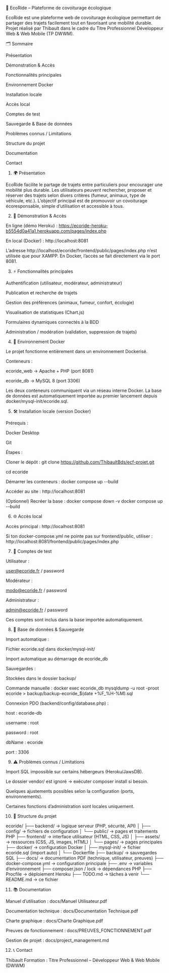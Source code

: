 🌿 EcoRide – Plateforme de covoiturage écologique

EcoRide est une plateforme web de covoiturage écologique permettant de partager des trajets facilement tout en favorisant une mobilité durable.
Projet réalisé par Thibault dans le cadre du Titre Professionnel Développeur Web & Web Mobile (TP DWWM).

🗂️ Sommaire

Présentation

Démonstration & Accès

Fonctionnalités principales

Environnement Docker

Installation locale

Accès local

Comptes de test

Sauvegarde & Base de données

Problèmes connus / Limitations

Structure du projet

Documentation

Contact

1. 🌍 Présentation

EcoRide facilite le partage de trajets entre particuliers pour encourager une mobilité plus durable.
Les utilisateurs peuvent rechercher, proposer et réserver des trajets selon divers critères (fumeur, animaux, type de véhicule, etc.).
L’objectif principal est de promouvoir un covoiturage écoresponsable, simple d’utilisation et accessible à tous.

2. 🚀 Démonstration & Accès

En ligne (démo Heroku) :
https://ecoride-heroku-b5554d0a41a1.herokuapp.com/pages/index.php

En local (Docker) :
http://localhost:8081

L’adresse http://localhost/ecoride/frontend/public/pages/index.php
 n’est utilisée que pour XAMPP.
En Docker, l’accès se fait directement via le port 8081.

3. ⚡ Fonctionnalités principales

Authentification (utilisateur, modérateur, administrateur)

Publication et recherche de trajets

Gestion des préférences (animaux, fumeur, confort, écologie)

Visualisation de statistiques (Chart.js)

Formulaires dynamiques connectés à la BDD

Administration / modération (validation, suppression de trajets)

4. 🐳 Environnement Docker

Le projet fonctionne entièrement dans un environnement Dockerisé.

Conteneurs :

ecoride_web → Apache + PHP (port 8081)

ecoride_db → MySQL 8 (port 3306)

Les deux conteneurs communiquent via un réseau interne Docker.
La base de données est automatiquement importée au premier lancement depuis docker/mysql-init/ecoride.sql.

5. 🛠️ Installation locale (version Docker)

Prérequis :

Docker Desktop

Git

Étapes :

Cloner le dépôt :
git clone https://github.com/ThibaultBds/ecf-projet.git

cd ecoride

Démarrer les conteneurs :
docker compose up --build

Accéder au site :
http://localhost:8081

(Optionnel) Recréer la base :
docker compose down -v
docker compose up --build

6. 🌐 Accès local

Accès principal : http://localhost:8081

Si ton docker-compose.yml ne pointe pas sur frontend/public, utiliser :
http://localhost:8081/frontend/public/pages/index.php

7. 👥 Comptes de test

Utilisateur :

user@ecoride.fr
 / password

Modérateur :

modo@ecoride.fr
 / password

Administrateur :

admin@ecoride.fr
 / password

Ces comptes sont inclus dans la base importée automatiquement.

8. 💾 Base de données & Sauvegarde

Import automatique :

Fichier ecoride.sql dans docker/mysql-init/

Import automatique au démarrage de ecoride_db

Sauvegardes :

Stockées dans le dossier backup/

Commande manuelle :
docker exec ecoride_db mysqldump -u root -proot ecoride > backup/backup-ecoride_$(date +%F_%H-%M).sql

Connexion PDO (backend/config/database.php) :

host : ecoride-db

username : root

password : root

dbName : ecoride

port : 3306

9. ⚠️ Problèmes connus / Limitations

Import SQL impossible sur certains hébergeurs (Heroku/JawsDB).

Le dossier vendor/ est ignoré → exécuter composer install si besoin.

Quelques ajustements possibles selon la configuration (ports, environnements).

Certaines fonctions d’administration sont locales uniquement.

10. 🧱 Structure du projet

ecoride/
├── backend/ → logique serveur (PHP, sécurité, API)
│ ├── config/ → fichiers de configuration
│ └── public/ → pages et traitements PHP
├── frontend/ → interface utilisateur (HTML, CSS, JS)
│ ├── assets/ → ressources (CSS, JS, images, HTML)
│ └── pages/ → pages principales
├── docker/ → configuration Docker
│ ├── mysql-init/ → fichier ecoride.sql (import auto)
│ └── Dockerfile
├── backup/ → sauvegardes SQL
├── docs/ → documentation PDF (technique, utilisateur, preuves)
├── docker-compose.yml → configuration principale
├── .env → variables d’environnement
├── composer.json / lock → dépendances PHP
├── Procfile → déploiement Heroku
├── TODO.md → tâches à venir
└── README.md → ce fichier

11. 📚 Documentation

Manuel d’utilisation : docs/Manuel Utilisateur.pdf

Documentation technique : docs/Documentation Technique.pdf

Charte graphique : docs/Charte Graphique.pdf

Preuves de fonctionnement : docs/PREUVES_FONCTIONNEMENT.pdf

Gestion de projet : docs/project_management.md

12. 📞 Contact

Thibault
Formation : Titre Professionnel – Développeur Web & Web Mobile (DWWM)
